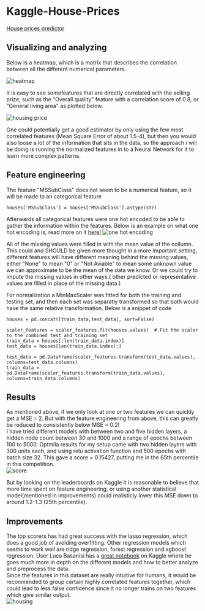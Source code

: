 # Kaggle-House-Prices
[House prices predictor](https://www.kaggle.com/c/house-prices-advanced-regression-techniques)  


## Visualizing and analyzing
Below is a heatmap, which is a matrix that describes the correlation between all the different numerical parameters.  

![heatmap](https://user-images.githubusercontent.com/45593399/70901731-a8f37000-1ffb-11ea-94a7-1a2d31cc09c4.png)  

It is easy to see somefeatures that are directly correlated with the selling prize, such as the "Overall quality" feature with a correlation score of 0.8, or "General living area" as plotted below.  

![housing price](https://user-images.githubusercontent.com/45593399/70901739-abee6080-1ffb-11ea-853d-370e8d40b3eb.PNG)  

One could potentially get a good estimator by only using the few most correlated features (Mean Square Error of about 1.5-4), but then you would also loose a lot of the information that sits in the data, so the approach i will be doing is running the normalized features in to a Neural Network for it to learn more complex patterns.

## Feature engineering
The feature "MSSubClass" does not seem to be a numerical feature, so it will be made to an categorical feature
```
houses['MSSubClass'] = houses['MSSubClass'].astype(str)
```
Afterwards all categorical features were one hot encoded to be able to gather the information within the features. Below is an example on what one hot encoding is, read more on it [here!](https://machinelearningmastery.com/why-one-hot-encode-data-in-machine-learning/)
![one hot encoding](https://user-images.githubusercontent.com/45593399/71045856-d133b980-2136-11ea-954f-fde154fb5ea9.PNG)  

All of the missing values were filled in with the mean value of the collumn. This could and SHOULD be given more thought in a more important setting, different features will have different meaning behind the missing values, either "None" to mean "0" or "Not Aviable" to mean some unknown value we can approximate to be the mean of the data we know. Or we could try to impute the missing values in other ways.( other predicted or representative values are filled in place of the missing data.)  

For normalization a MinMaxScaler was fitted for both the training and testing set, and then each set was separatly transformed so that both would have the same relative transformation. Below is a snippet of code
```
houses = pd.concat([train_data,test_data], sort=False)

scaler_features = scaler_features.fit(houses.values)  # Fit the scaler to the combined test and training set
train_data = houses[:len(train_data.index)]
test_data = houses[len(train_data.index):]

test_data = pd.DataFrame(scaler_features.transform(test_data.values), columns=test_data.columns)
train_data = pd.DataFrame(scaler_features.transform(train_data.values), columns=train_data.columns)
```

## Results
As mentioned above, if we only look at one or two features we can quickly get a MSE = 2. But with the feature engineering from above, this can greatly be reduced to consistently below MSE = 0.2!  
I have tried different models with between two and five hidden layers, a hidden node count between 30 and 1000 and a range of epochs between 100 to 5000. Optmila results for my setup came with two hidden layers with 300 units each, and using relu activation function and 500 epochs with batch size 32. This gave a score = 0.15427, putting me in the 65th percentile in this competition.  
![score](https://user-images.githubusercontent.com/45593399/71048505-be71b280-213f-11ea-9ba1-78be8cf1c53e.PNG)  

But by looking on the leaderboards on Kaggle it is reasonable to believe that more time spent on feature engineering, or using another statistical model(mentioned in improvements) could realisticly lower this MSE down to around 1.2-1.3 (25th percentile).  

## Improvements
The top scorers has had great success with the lasso regression, which does a good job of avoiding overfitting. Other regression models which seems to work well are ridge regression, forest regression and xgboost regression. User Luca Basanisi has a [great notebook](https://www.kaggle.com/lucabasa/houseprice-end-to-end-project/notebook) on Kaggle where he goes much more in depth on the different models and how to better analyze and preprocess the data.  
Since the features in this dataset are really intuitive for humans, it would be reconmended to group certain highly correlated features together, which could lead to less false confidence since it no longer trains on two features which give similar output.  
![housing](https://user-images.githubusercontent.com/45593399/71048894-152bbc00-2141-11ea-9189-39a607b02a0e.png)
